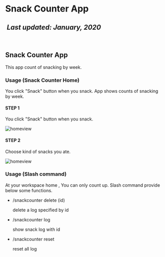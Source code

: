 
# Snack Counter App 
​
_Last updated: January, 2020_
​
---
​
## Snack Counter App
This app count of snacking by week. 
​
### Usage (Snack Counter Home)
You click "Snack" button when you snack.
App shows counts of snacking by week.
​

#### STEP 1

You click "Snack" button when you snack.

![homeview](https://simacho.github.io/SnackCounter/inst00.jpg)

#### STEP 2

Choose kind of snacks you ate.

![homeview](https://simacho.github.io/SnackCounter/inst01.jpg)


### Usage (Slash command)

At your workspace home , You can only count up.
Slash command provide below some functions.
​
- /snackcounter delete (id)
​
    
    delete a log specified by id
​
- /snackcounter log
​
  
  show snack log with id
​
- /snackcounter reset
​
  
  reset all log
​
  
  
  
